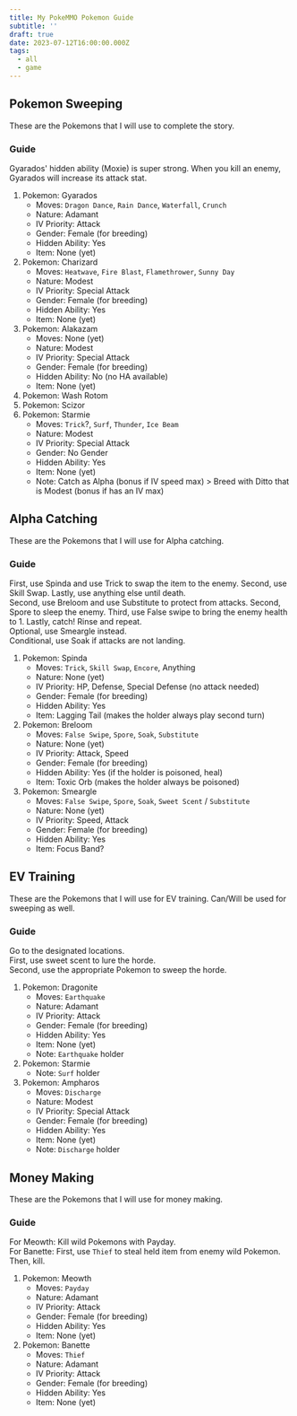 ```yaml
---
title: My PokeMMO Pokemon Guide
subtitle: ''
draft: true
date: 2023-07-12T16:00:00.000Z
tags:
  - all
  - game
---
```


## Pokemon Sweeping

These are the Pokemons that I will use to complete the story.

### Guide

Gyarados' hidden ability (Moxie) is super strong. When you kill an enemy, Gyarados will increase its attack stat.

1. Pokemon: Gyarados
   * Moves: `Dragon Dance`, `Rain Dance`, `Waterfall`, `Crunch`
   * Nature: Adamant
   * IV Priority: Attack
   * Gender: Female (for breeding)
   * Hidden Ability: Yes
   * Item: None (yet)
2. Pokemon: Charizard
   * Moves: `Heatwave`, `Fire Blast`, `Flamethrower`, `Sunny Day`
   * Nature: Modest
   * IV Priority: Special Attack
   * Gender: Female (for breeding)
   * Hidden Ability: Yes
   * Item: None (yet)
3. Pokemon: Alakazam
   * Moves: None (yet)
   * Nature: Modest
   * IV Priority: Special Attack
   * Gender: Female (for breeding)
   * Hidden Ability: No (no HA available)
   * Item: None (yet)
4. Pokemon: Wash Rotom
5. Pokemon: Scizor
6. Pokemon: Starmie
   * Moves: `Trick`?, `Surf`, `Thunder`, `Ice Beam`
   * Nature: Modest
   * IV Priority: Special Attack
   * Gender: No Gender
   * Hidden Ability: Yes
   * Item: None (yet)
   * Note: Catch as Alpha (bonus if IV speed max) > Breed with Ditto that is Modest (bonus if has an IV max)

## Alpha Catching

These are the Pokemons that I will use for Alpha catching.

### Guide

First, use Spinda and use Trick to swap the item to the enemy. Second, use Skill Swap. Lastly, use anything else until death.\
Second, use Breloom and use Substitute to protect from attacks. Second, Spore to sleep the enemy. Third, use False swipe to bring the enemy health to 1. Lastly, catch! Rinse and repeat.\
Optional, use Smeargle instead.\
Conditional, use Soak if attacks are not landing.

1. Pokemon: Spinda
   * Moves: `Trick`, `Skill Swap`, `Encore`, Anything
   * Nature: None (yet)
   * IV Priority: HP, Defense, Special Defense (no attack needed)
   * Gender: Female (for breeding)
   * Hidden Ability: Yes
   * Item: Lagging Tail (makes the holder always play second turn)
2. Pokemon: Breloom
   * Moves: `False Swipe`, `Spore`, `Soak`, `Substitute`
   * Nature: None (yet)
   * IV Priority: Attack, Speed
   * Gender: Female (for breeding)
   * Hidden Ability: Yes (if the holder is poisoned, heal)
   * Item: Toxic Orb (makes the holder always be poisoned)
3. Pokemon: Smeargle
   * Moves: `False Swipe`, `Spore`, `Soak`, `Sweet Scent` / `Substitute`
   * Nature: None (yet)
   * IV Priority: Speed, Attack
   * Gender: Female (for breeding)
   * Hidden Ability: Yes
   * Item: Focus Band?

## EV Training

These are the Pokemons that I will use for EV training. Can/Will be used for sweeping as well.

### Guide

Go to the designated locations.\
First, use sweet scent to lure the horde.\
Second, use the appropriate Pokemon to sweep the horde.

1. Pokemon: Dragonite
   * Moves: `Earthquake`
   * Nature: Adamant
   * IV Priority: Attack
   * Gender: Female (for breeding)
   * Hidden Ability: Yes
   * Item: None (yet)
   * Note: `Earthquake` holder
2. Pokemon: Starmie
   * Note: `Surf` holder
3. Pokemon: Ampharos
   * Moves: `Discharge`
   * Nature: Modest
   * IV Priority: Special Attack
   * Gender: Female (for breeding)
   * Hidden Ability: Yes
   * Item: None (yet)
   * Note: `Discharge` holder

## Money Making

These are the Pokemons that I will use for money making.

### Guide

For Meowth: Kill wild Pokemons with Payday.\
For Banette: First, use `Thief` to steal held item from enemy wild Pokemon. Then, kill.

1. Pokemon: Meowth
   * Moves: `Payday`
   * Nature: Adamant
   * IV Priority: Attack
   * Gender: Female (for breeding)
   * Hidden Ability: Yes
   * Item: None (yet)
2. Pokemon: Banette
   * Moves: `Thief`
   * Nature: Adamant
   * IV Priority: Attack
   * Gender: Female (for breeding)
   * Hidden Ability: Yes
   * Item: None (yet)
